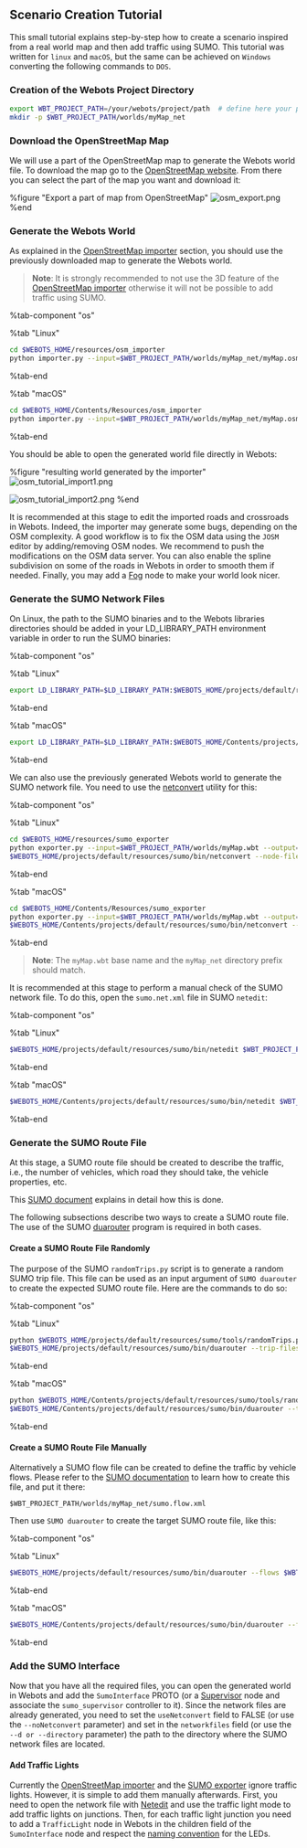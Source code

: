 ## Scenario Creation Tutorial

This small tutorial explains step-by-step how to create a scenario inspired from a real world map and then add traffic using SUMO.
This tutorial was written for `linux` and `macOS`, but the same can be achieved on `Windows` converting the following commands to `DOS`.

### Creation of the Webots Project Directory

```sh
export WBT_PROJECT_PATH=/your/webots/project/path  # define here your project path
mkdir -p $WBT_PROJECT_PATH/worlds/myMap_net
```

### Download the OpenStreetMap Map

We will use a part of the OpenStreetMap map to generate the Webots world file.
To download the map go to the [OpenStreetMap website](https://www.openstreetmap.org/export).
From there you can select the part of the map you want and download it:

%figure "Export a part of map from OpenStreetMap"
![osm_export.png](images/osm_export.thumbnail.jpg)
%end

### Generate the Webots World

As explained in the [OpenStreetMap importer](openstreetmap-importer.md) section, you should use the previously downloaded map to generate the Webots world.

> **Note**: It is strongly recommended to not use the 3D feature of the [OpenStreetMap importer](openstreetmap-importer.md) otherwise it will not be possible to add traffic using SUMO.

%tab-component "os"

%tab "Linux"
```sh
cd $WEBOTS_HOME/resources/osm_importer
python importer.py --input=$WBT_PROJECT_PATH/worlds/myMap_net/myMap.osm --output=$WBT_PROJECT_PATH/worlds/myMap.wbt
```
%tab-end

%tab "macOS"
```sh
cd $WEBOTS_HOME/Contents/Resources/osm_importer
python importer.py --input=$WBT_PROJECT_PATH/worlds/myMap_net/myMap.osm --output=$WBT_PROJECT_PATH/worlds/myMap.wbt
```
%tab-end

You should be able to open the generated world file directly in Webots:

%figure "resulting world generated by the importer"
![osm_tutorial_import1.png](images/osm_tutorial_import1.thumbnail.jpg)

![osm_tutorial_import2.png](images/osm_tutorial_import2.png)
%end

It is recommended at this stage to edit the imported roads and crossroads in Webots.
Indeed, the importer may generate some bugs, depending on the OSM complexity.
A good workflow is to fix the OSM data using the `JOSM` editor by adding/removing OSM nodes.
We recommend to push the modifications on the OSM data server.
You can also enable the spline subdivision on some of the roads in Webots in order to smooth them if needed.
Finally, you may add a [Fog](../reference/fog.md) node to make your world look nicer.

### Generate the SUMO Network Files

On Linux, the path to the SUMO binaries and to the Webots libraries directories should be added in your LD\_LIBRARY\_PATH environment variable in order to run the SUMO binaries:

%tab-component "os"

%tab "Linux"
```sh
export LD_LIBRARY_PATH=$LD_LIBRARY_PATH:$WEBOTS_HOME/projects/default/resources/sumo/bin:$WEBOTS_HOME/lib
```
%tab-end

%tab "macOS"
```sh
export LD_LIBRARY_PATH=$LD_LIBRARY_PATH:$WEBOTS_HOME/Contents/projects/default/resources/sumo/bin:$WEBOTS_HOME/Contents/lib
```
%tab-end

We can also use the previously generated Webots world to generate the SUMO network file.
You need to use the [netconvert](http://sumo.dlr.de/wiki/NETCONVERT) utility for this:

%tab-component "os"

%tab "Linux"
```sh
cd $WEBOTS_HOME/resources/sumo_exporter
python exporter.py --input=$WBT_PROJECT_PATH/worlds/myMap.wbt --output=$WBT_PROJECT_PATH/worlds/myMap_net
$WEBOTS_HOME/projects/default/resources/sumo/bin/netconvert --node-files=$WBT_PROJECT_PATH/worlds/myMap_net/sumo.nod.xml --edge-files=$WBT_PROJECT_PATH/worlds/myMap_net/sumo.edg.xml --output-file=$WBT_PROJECT_PATH/worlds/myMap_net/sumo.net.xml
```
%tab-end

%tab "macOS"
```sh
cd $WEBOTS_HOME/Contents/Resources/sumo_exporter
python exporter.py --input=$WBT_PROJECT_PATH/worlds/myMap.wbt --output=$WBT_PROJECT_PATH/worlds/myMap_net
$WEBOTS_HOME/Contents/projects/default/resources/sumo/bin/netconvert --node-files=$WBT_PROJECT_PATH/worlds/myMap_net/sumo.nod.xml --edge-files=$WBT_PROJECT_PATH/worlds/myMap_net/sumo.edg.xml --output-file=$WBT_PROJECT_PATH/worlds/myMap_net/sumo.net.xml
```
%tab-end

> **Note**: The `myMap.wbt` base name and the `myMap_net` directory prefix should match.

It is recommended at this stage to perform a manual check of the SUMO network file.
To do this, open the `sumo.net.xml` file in SUMO `netedit`:

%tab-component "os"

%tab "Linux"
```sh
$WEBOTS_HOME/projects/default/resources/sumo/bin/netedit $WBT_PROJECT_PATH/worlds/myMap_net/sumo.net.xml
```
%tab-end

%tab "macOS"
```sh
$WEBOTS_HOME/Contents/projects/default/resources/sumo/bin/netedit $WBT_PROJECT_PATH/worlds/myMap_net/sumo.net.xml
```
%tab-end

### Generate the SUMO Route File

At this stage, a SUMO route file should be created to describe the traffic, i.e., the number of vehicles, which road they should take, the vehicle properties, etc.

This [SUMO document](http://sumo.dlr.de/wiki/Definition_of_Vehicles,_Vehicle_Types,_and_Routes) explains in detail how this is done.

The following subsections describe two ways to create a SUMO route file.
The use of the SUMO [duarouter](http://sumo.dlr.de/wiki/DUAROUTER) program is required in both cases.

#### Create a SUMO Route File Randomly

The purpose of the SUMO `randomTrips.py` script is to generate a random SUMO trip file.
This file can be used as an input argument of `SUMO duarouter` to create the expected SUMO route file.
Here are the commands to do so:

%tab-component "os"

%tab "Linux"
```sh
python $WEBOTS_HOME/projects/default/resources/sumo/tools/randomTrips.py -n $WBT_PROJECT_PATH/worlds/myMap_net/sumo.net.xml -o $WBT_PROJECT_PATH/worlds/myMap_net/sumo.trip.xml
$WEBOTS_HOME/projects/default/resources/sumo/bin/duarouter --trip-files $WBT_PROJECT_PATH/worlds/myMap_net/sumo.trip.xml --net-file $WBT_PROJECT_PATH/worlds/myMap_net/sumo.net.xml --output-file $WBT_PROJECT_PATH/worlds/myMap_net/sumo.rou.xml --ignore-errors true
```
%tab-end

%tab "macOS"
```sh
python $WEBOTS_HOME/Contents/projects/default/resources/sumo/tools/randomTrips.py -n $WBT_PROJECT_PATH/worlds/myMap_net/sumo.net.xml -o $WBT_PROJECT_PATH/worlds/myMap_net/sumo.trip.xml
$WEBOTS_HOME/Contents/projects/default/resources/sumo/bin/duarouter --trip-files $WBT_PROJECT_PATH/worlds/myMap_net/sumo.trip.xml --net-file $WBT_PROJECT_PATH/worlds/myMap_net/sumo.net.xml --output-file $WBT_PROJECT_PATH/worlds/myMap_net/sumo.rou.xml --ignore-errors true
```
%tab-end

#### Create a SUMO Route File Manually

Alternatively a SUMO flow file can be created to define the traffic by vehicle flows.
Please refer to the [SUMO documentation](http://sumo.dlr.de/wiki/Definition_of_Vehicles,_Vehicle_Types,_and_Routes) to learn how to create this file, and put it there:

`$WBT_PROJECT_PATH/worlds/myMap_net/sumo.flow.xml`

Then use `SUMO duarouter` to create the target SUMO route file, like this:

%tab-component "os"

%tab "Linux"
```sh
$WEBOTS_HOME/projects/default/resources/sumo/bin/duarouter --flows $WBT_PROJECT_PATH/worlds/myMap_net/sumo.flow.xml --net-file $WBT_PROJECT_PATH/worlds/myMap_net/sumo.net.xml --output-file $WBT_PROJECT_PATH/worlds/myMap_net/sumo.rou.xml
```
%tab-end

%tab "macOS"
```sh
$WEBOTS_HOME/Contents/projects/default/resources/sumo/bin/duarouter --flows $WBT_PROJECT_PATH/worlds/myMap_net/sumo.flow.xml --net-file $WBT_PROJECT_PATH/worlds/myMap_net/sumo.net.xml --output-file $WBT_PROJECT_PATH/worlds/myMap_net/sumo.rou.xml
```
%tab-end

### Add the SUMO Interface

Now that you have all the required files, you can open the generated world in Webots and add the `SumoInterface` PROTO (or a [Supervisor](../reference/supervisor.md) node and associate the `sumo_supervisor` controller to it).
Since the network files are already generated, you need to set the `useNetconvert` field to FALSE (or use the `--noNetconvert` parameter) and set in the `networkfiles` field (or use the `--d or --directory` parameter) the path to the directory where the SUMO network files are located.

#### Add Traffic Lights

Currently the [OpenStreetMap importer](openstreetmap-importer.md) and the [SUMO exporter](sumo-exporter.md) ignore traffic lights.
However, it is simple to add them manually afterwards.
First, you need to open the network file with [Netedit](http://sumo.dlr.de/wiki/NETEDIT#Traffic_Lights_2) and use the traffic light mode to add traffic lights on junctions.
Then, for each traffic light junction you need to add a `TrafficLight` node in Webots in the children field of the `SumoInterface` node and respect the [naming convention](sumo-interface.md#traffic-lights-synchronization) for the LEDs.
